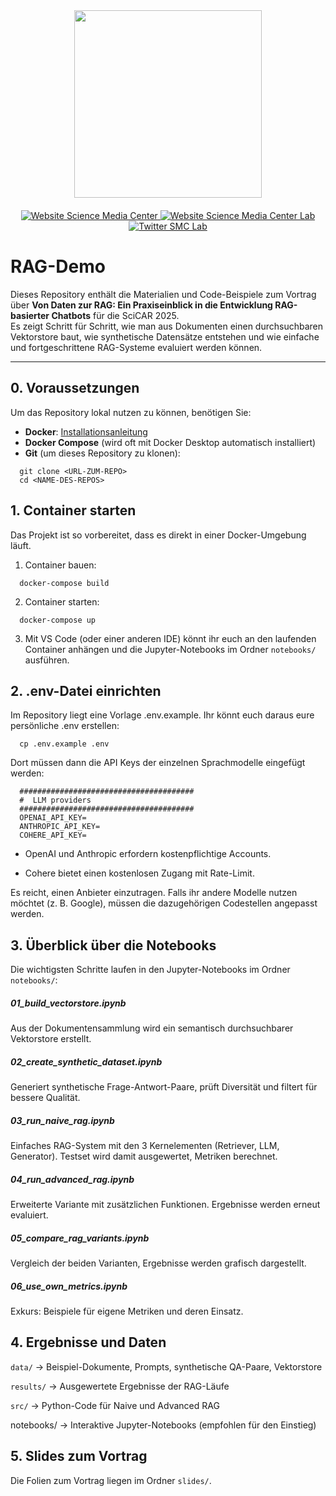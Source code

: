 <div id="header" align="center">
  <img src="https://media.sciencemediacenter.de/static/img/logos/smc/smc-logo-typo-bw-big.png" width="300"/>

  <div id="badges" style="padding-top: 20px">
    <a href="https://www.sciencemediacenter.de">
      <img src="https://img.shields.io/badge/Website-orange?style=plastic" alt="Website Science Media Center"/>
    </a>
    <a href="https://lab.sciencemediacenter.de">
      <img src="https://img.shields.io/badge/Website (SMC Lab)-grey?style=plastic" alt="Website Science Media Center Lab"/>
    </a>
    <a href="https://twitter.com/smc_germany_lab">
      <img src="https://img.shields.io/badge/Twitter-blue?style=plastic&logo=twitter&logoColor=white" alt="Twitter SMC Lab"/>
    </a>
  </div>
</div>

# RAG-Demo 

Dieses Repository enthält die Materialien und Code-Beispiele zum Vortrag über **Von Daten zur RAG: Ein Praxiseinblick in die Entwicklung RAG-basierter Chatbots** für die SciCAR 2025.  
Es zeigt Schritt für Schritt, wie man aus Dokumenten einen durchsuchbaren Vektorstore baut, wie synthetische Datensätze entstehen und wie einfache und fortgeschrittene RAG-Systeme evaluiert werden können.

---

## 0. Voraussetzungen

Um das Repository lokal nutzen zu können, benötigen Sie:

- **Docker**: [Installationsanleitung](https://docs.docker.com/get-docker/)  
- **Docker Compose** (wird oft mit Docker Desktop automatisch installiert)  
- **Git** (um dieses Repository zu klonen):  
```
  git clone <URL-ZUM-REPO>
  cd <NAME-DES-REPOS>
```

## 1. Container starten

Das Projekt ist so vorbereitet, dass es direkt in einer Docker-Umgebung läuft.

1. Container bauen:
```
  docker-compose build
```

2. Container starten:
```
  docker-compose up
```

3. Mit VS Code (oder einer anderen IDE) könnt ihr euch an den laufenden Container anhängen und die Jupyter-Notebooks im Ordner `notebooks/` ausführen.

## 2. .env-Datei einrichten

Im Repository liegt eine Vorlage .env.example.
Ihr könnt euch daraus eure persönliche .env erstellen:
```
  cp .env.example .env
```

Dort müssen dann die API Keys der einzelnen Sprachmodelle eingefügt werden:
```
  #######################################
  #  LLM providers
  #######################################
  OPENAI_API_KEY=
  ANTHROPIC_API_KEY=
  COHERE_API_KEY=
```

- OpenAI und Anthropic erfordern kostenpflichtige Accounts.

- Cohere bietet einen kostenlosen Zugang mit Rate-Limit.

Es reicht, einen Anbieter einzutragen. Falls ihr andere Modelle nutzen möchtet (z. B. Google), müssen die dazugehörigen Codestellen angepasst werden.

## 3. Überblick über die Notebooks

Die wichtigsten Schritte laufen in den Jupyter-Notebooks im Ordner `notebooks/`:

##### 01_build_vectorstore.ipynb
Aus der Dokumentensammlung wird ein semantisch durchsuchbarer Vektorstore erstellt.

##### 02_create_synthetic_dataset.ipynb
Generiert synthetische Frage-Antwort-Paare, prüft Diversität und filtert für bessere Qualität.

##### 03_run_naive_rag.ipynb
Einfaches RAG-System mit den 3 Kernelementen (Retriever, LLM, Generator).
Testset wird damit ausgewertet, Metriken berechnet.

##### 04_run_advanced_rag.ipynb
Erweiterte Variante mit zusätzlichen Funktionen.
Ergebnisse werden erneut evaluiert.

##### 05_compare_rag_variants.ipynb
Vergleich der beiden Varianten, Ergebnisse werden grafisch dargestellt.

##### 06_use_own_metrics.ipynb
Exkurs: Beispiele für eigene Metriken und deren Einsatz.

## 4. Ergebnisse und Daten

`data/` 
→ Beispiel-Dokumente, Prompts, synthetische QA-Paare, Vektorstore

`results/` 
→ Ausgewertete Ergebnisse der RAG-Läufe

`src/` 
→ Python-Code für Naive und Advanced RAG

notebooks/ → Interaktive Jupyter-Notebooks (empfohlen für den Einstieg)

## 5. Slides zum Vortrag

Die Folien zum Vortrag liegen im Ordner `slides/`.